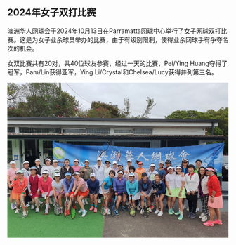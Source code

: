 <p><h2>2024年女子双打比赛</h2></p>

<p>澳洲华人网球会于2024年10月13日在Parramatta网球中心举行了女子网球双打比赛。这是为女子业余球员举办的比赛，由于有级别限制，使得业余网球手有争夺名次的机会。</p>

<p>女双比赛共有20对，共40位球友参赛，经过一天的比赛，Pei/Ying Huang夺得了冠军，Pam/Lin获得亚军，Ying Li/Crystal和Chelsea/Lucy获得并列第三名。</p>

<p><img src="/history/2024/womendouble/01.png" class="img-responsive" width="800px"></p>
